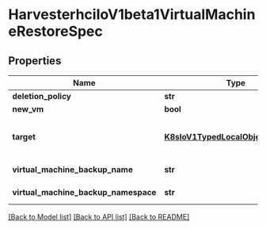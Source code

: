 # HarvesterhciIoV1beta1VirtualMachineRestoreSpec

## Properties
Name | Type | Description | Notes
------------ | ------------- | ------------- | -------------
**deletion_policy** | **str** |  | [optional] 
**new_vm** | **bool** |  | [optional] 
**target** | [**K8sIoV1TypedLocalObjectReference**](K8sIoV1TypedLocalObjectReference.md) | initially only VirtualMachine type supported | 
**virtual_machine_backup_name** | **str** |  | [default to '']
**virtual_machine_backup_namespace** | **str** |  | [default to '']

[[Back to Model list]](../README.md#documentation-for-models) [[Back to API list]](../README.md#documentation-for-api-endpoints) [[Back to README]](../README.md)


